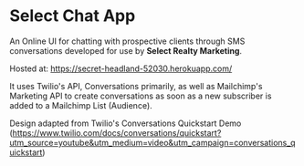 # Select Chat App
An Online UI for chatting with prospective clients through SMS conversations developed for use by <b>Select Realty Marketing</b>.

Hosted at: https://secret-headland-52030.herokuapp.com/

It uses Twilio's API, Conversations primarily, as well as Mailchimp's Marketing API to create conversations as soon as a new subscriber is added to a Mailchimp List (Audience).

Design adapted from Twilio's Conversations Quickstart Demo (https://www.twilio.com/docs/conversations/quickstart?utm_source=youtube&utm_medium=video&utm_campaign=conversations_quickstart)
